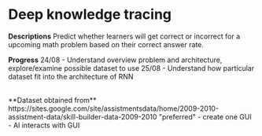 # Deep knowledge tracing 
**Descriptions**
Predict whether learners will get correct or incorrect for a upcoming math problem based on their correct answer rate.  


**Progress**
24/08 - Understand overview problem and architecture, explore/examine possible dataset to use
25/08 - Understand how particular dataset fit into the architecture of RNN 

<br>
**Dataset obtained from**
https://sites.google.com/site/assistmentsdata/home/2009-2010-assistment-data/skill-builder-data-2009-2010
"preferred"
- create one GUI 
- AI interacts with GUI

